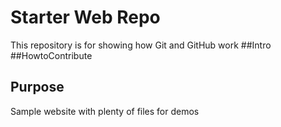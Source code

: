 # Starter Web Repo

This repository is for showing how Git and GitHub work
##Intro
##HowtoContribute
## Purpose

Sample website with plenty of files for demos